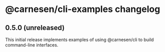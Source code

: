 # @carnesen/cli-examples changelog

## 0.5.0 (unreleased)
This initial release implements examples of using @carnesen/cli to build command-line interfaces.
